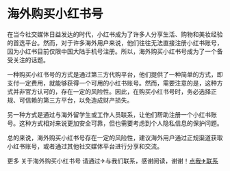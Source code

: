 # 海外购买小红书号

在当今社交媒体日益发达的时代，小红书成为了许多人分享生活、购物和美妆经验的首选平台。然而，对于许多海外用户来说，他们往往无法直接注册小红书账号，因为小红书目前仅限中国大陆手机号注册。所以，海外购买小红书号成为了一个备受关注的话题。

一种购买小红书号的方式是通过第三方代购平台，他们提供了一种简单的方式，即支付一定费用，就能够获得一个可用的小红书账号。然而，需要注意的是，这种方式并非官方认可的，存在一定的风险性。因此，在购买小红书号时，务必选择正规、可信赖的第三方平台，以免造成财产损失。

另一种方式是通过与海外留学生或工作人员联系，让他们帮助注册一个小红书账号。这种方式相对来说更加安全可靠，但也需要考虑到个人隐私信息的保护问题。

总的来说，海外购买小红书号存在一定的风险性，建议海外用户通过正规渠道获取小红书账号，或者通过其他社交媒体平台进行分享和交流。

更多 关于海外购买小红书号 请通过✈与我们联系，感谢阅读，谢谢！[点我✈联系](https://b.k02.cc)